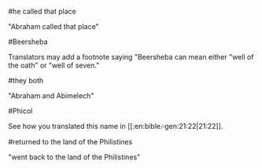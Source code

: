 #he called that place

"Abraham called that place"

#Beersheba

Translators may add a footnote saying "Beersheba can mean either "well of the oath" or "well of seven."

#they both

"Abraham and Abimelech"

#Phicol

See how you translated this name in [[:en:bible:notes:gen:21:22|21:22]].

#returned to the land of the Philistines

"went back to the land of the Philistines"